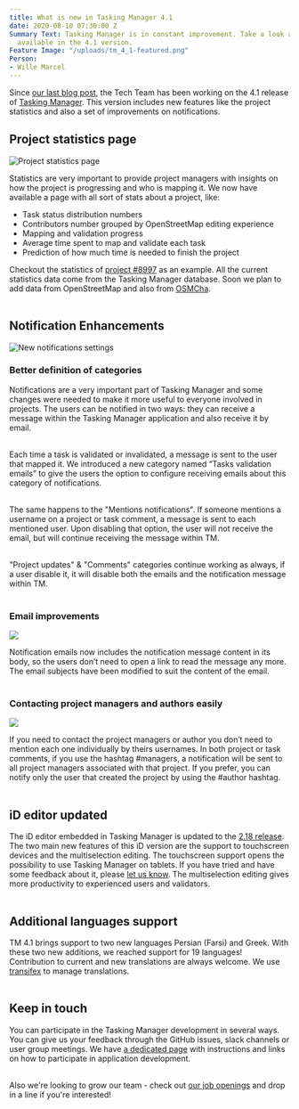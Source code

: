 ```yaml
---
title: What is new in Tasking Manager 4.1
date: 2020-08-10 07:30:00 Z
Summary Text: Tasking Manager is in constant improvement. Take a look at the new features
  available in the 4.1 version.
Feature Image: "/uploads/tm_4_1-featured.png"
Person:
- Wille Marcel
---
```


Since [our last blog post](/tech-blog/tm4-updates), the Tech Team has been working on the 4.1 release of [Tasking Manager](https://tasks.hotosm.org). This version includes new features like the project statistics and also a set of improvements on notifications.

## ​​Project statistics page

![Project statistics page](/uploads/tm_4_1-project-stats.png)

Statistics are very important to provide project managers with insights on how the project is progressing and who is mapping it. We now have available a page with all sort of stats about a project, like:

- Task status distribution numbers
- Contributors number grouped by OpenStreetMap editing experience
- Mapping and validation progress
- Average time spent to map and validate each task
- Prediction of how much time is needed to finish the project

Checkout the statistics of [project #8997](https://tasks.hotosm.org/projects/8997/stats) as an example. All the current statistics data come from the Tasking Manager database. Soon we plan to add data from OpenStreetMap and also from [OSMCha](https://osmcha.org/).<br><br>

## Notification Enhancements

![New notifications settings](/uploads/tm_4_1-notifications.png)

### Better definition of categories
Notifications are a very important part of Tasking Manager and some changes were needed to make it more useful to everyone involved in projects. The users can be notified in two ways: they can receive a message within the Tasking Manager application and also receive it by email.<br><br>

Each time a task is validated or invalidated, a message is sent to the user that mapped it. We introduced a new category named “Tasks validation emails” to give the users the option to configure receiving emails about this category of notifications.<br><br>

The same happens to the "Mentions notifications". If someone mentions a username on a project or task comment, a message is sent to each mentioned user. Upon disabling that option, the user will not receive the email, but will continue receiving the message within TM.<br><br>

"Project updates" & "Comments" categories continue working as always, if a user disable it, it will disable both the emails and the notification message within TM.<br><br>

### Email improvements

![](/uploads/tm_4_1-email-content.png)

Notification emails now includes the notification message content in its body, so the users don’t need to open a link to read the message any more. The email subjects have been modified to suit the content of the email.<br><br>

### Contacting project managers and authors easily

![](/uploads/tm_4_1-comments-hashtags.png)

If you need to contact the project managers or author you don’t need to mention each one individually by theirs usernames. In both project or task comments, if you use the hashtag #managers, a notification will be sent to all project managers associated with that project. If you prefer, you can notify only the user that created the project by using the #author hashtag.<br><br>

## iD editor updated

The iD editor embedded in Tasking Manager is updated to the [2.18 release](https://github.com/openstreetmap/iD/blob/release/CHANGELOG.md#2180). The two main new features of this iD version are the support to touchscreen devices and the multiselection editing. The touchscreen support opens the possibility to use Tasking Manager on tablets. If you have tried and have some feedback about it, please [let us know](https://github.com/hotosm/tasking-manager/issues/new). The multiselection editing gives more productivity to experienced users and validators.<br><br>

## Additional languages support

TM 4.1 brings support to two new languages Persian (Farsi) and Greek. With these two new additions, we reached support for 19 languages! Contribution to current and new translations are always welcome. We use [transifex](https://www.transifex.com/hotosm/tasking-manager/) to manage translations.<br><br>

## Keep in touch

You can participate in the Tasking Manager development in several ways. You can give us your feedback through the GitHub issues, slack channels or user group meetings. We have [a dedicated page](https://github.com/hotosm/tasking-manager/blob/develop/docs/working-groups.md) with instructions and links on how to participate in application development.<br><br>

Also we're looking to grow our team - check out [our job openings](https://www.hotosm.org/jobs) and drop in a line if you're interested!
